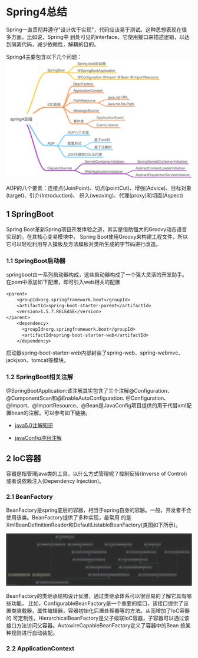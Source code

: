 # Spring4总结
Spring一直贯彻并遵守"设计优于实现"，代码应该易于测试。这种思想表现在很多方面，比如说，Spring中
到处可见的interface，它使用接口来描述逻辑，以达到隔离代码，减少依赖性，解耦的目的。

Spring4主要包含以下几个问题：
![spring4总结](spring4总结.png)

AOP的八个要素：连接点(JoinPoint)、切点(pointCut)、增强(Advice)、目标对象(target)、引介(Introduction)、
织入(weaving)、代理(proxy)和切面(Aspect)

## 1 SpringBoot

Spring Boot革新Spring项目开发体验之道，其实是借助强大的Groovy动态语言实现的。在其核心变易模块中，
Spring Boot使用Groovy来构建工程文件，所以它可以轻松利用导入摸板及方法模板对类所生成的字节码进行改造。

### 1.1 SpringBoot启动器
 
springboot由一系列启动器构成，这些启动器构成了一个强大灵活的开发助手。
在pom中添加如下配置，即可引入web相关的配置

```
<parent>
    <groupId>org.springframework.boot</groupId>
    <artifactId>spring-boot-starter-parent</artifactId>
    <version>1.5.7.RELEASE</version>
</parent>
    <dependency>
      <groupId>org.springframework.boot</groupId>
      <artifactId>spring-boot-starter-web</artifactId>
    </dependency>
```

启动器spring-boot-starter-web内部封装了spring-web、spring-webmvc、jackjson、tomcat等模块。

### 1.2 SpringBoot相关注解

@SpringBootApplication:该注解其实包含了三个注解@Configuration、@ComponentScan和@EnableAutoConfiguration.
@Configuration、@Import、@ImportResource、@Bean是JavaConfig项目提供的用于代替xml配置bean的注解。可以参考如下链接。

- [java5.0注解知识](./src/main/java/com/smart/aspectj/anno/readme.md)

- [javaConfig项目注解](./src/main/java/com/smart/conf/readme.md)

## 2 IoC容器

容器是指管理java类的工具。以什么方式管理呢？控制反转(Inverse of Control)或者说依赖注入(Dependency Injection)。

### 2.1 BeanFactory

BeanFactory是spring底层的容器，相当于spring自身的容器。一般，开发者不会使用该类。BeanFactory提供了多种实现，最常用
的是XmlBeanDefinitionReader和DefaultListableBeanFactory(类图如下所示)。

![DefaultListableBeanFactory类图](DefaultListableBeanFactory.png)

BeanFactory的类继承结构设计优雅，通过类继承体系可以很容易的了解它具有哪些功能。
比如，ConfigurableBeanFactory是一个重要的接口，该接口提供了设置类装载器，属性编辑器，容器初始化后置处理器等的方法。从而增加了IoC容器的
可定制性。HierarchicalBeanFactory是父子级联IoC容器，子容器可以通过该接口方法访问父容器。AutowireCapableBeanFactory定义了容器中的Bean
按某种规则进行自动装配。

### 2.2 ApplicationContext
